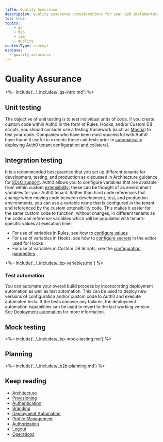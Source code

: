 ```yaml
---
title: Quality Assurance
description: Quality assurance considerations for your B2B implementation.
toc: true
topics:
    - qa
    - b2b
    - iam
    - quality
contentType: concept
useCase:
  - quality-assurance
---
```

# Quality Assurance

<%= include('../_includes/_qa-intro.md') %>

## Unit testing

The objective of unit testing is to test individual units of code. If you create custom code within Auth0 in the form of Rules, Hooks, and/or Custom DB scripts, you should consider use a testing framework (such as [Mocha](https://mochajs.org/)) to test your code. Companies who have been most successful with Auth0 have found it useful to execute these unit tests prior to [automatically deploying](/architecture-scenarios/b2b/b2b-deployment) Auth0 tenant configuration and collateral.

## Integration testing 

It is a recommended best practice that you set up different tenants for development, testing, and production as discussed in Architecture guidance for [SDLC support](architecture-scenarios/b2b/b2b-architecture#sdlc-support). Auth0 allows you to configure variables that are available from within custom [extensibility](/topics/extensibility); these can be thought of as environment variables for your Auth0 tenant. Rather than hard code references that change when moving code between development, test, and production environments, you can use a variable name that is configured in the tenant and referenced by the custom extensibility code. This makes it easier for the same custom code to function, without changes, in different tenants as the code can reference variables which will be populated with tenant-specific values at execution time:

* For use of variables in Rules, see how to [configure values](/rules/guides/configuration#configure-values)
* For use of variables in Hooks, see how to [configure secrets](https://webtask.io/docs/editor/secrets) in the editor used for Hooks
* For use of variables in Custom DB Scripts, see the [configuration parameters](/connections/database/custom-db/create-db-connection#step-3-add-configuration-parameters) 

<%= include('../_includes/_bp-variables.md') %>

### Test automation

You can automate your overall build process by incorporating deployment automation as well as test automation. This can be used to deploy new versions of configuration and/or custom code to Auth0 and execute automated tests. If the tests uncover any failures, the deployment automation capabilities can be used to revert to the last working version. See [Deployment automation](/architecture-scenarios/b2b/b2b-deployment) for more information.

## Mock testing 

<%= include('../_includes/_bp-mock-testing.md') %>

## Planning

<%= include('../_includes/_b2b-planning.md') %>

## Keep reading

* [Architecture](/architecture-scenarios/b2b/b2b-architecture)
* [Provisioning](/architecture-scenarios/b2b/b2b-provisioning)
* [Authentication](/architecture-scenarios/b2b/b2b-authentication)
* [Branding](/architecture-scenarios/b2b/b2b-branding)
* [Deployment Automation](/architecture-scenarios/b2b/b2b-deployment)
* [Profile Management](/architecture-scenarios/b2b/b2b-profile-mgmt)
* [Authorization](/architecture-scenarios/b2b/b2b-authorization)
* [Logout](/architecture-scenarios/b2b/b2b-logout)
* [Operations](/architecture-scenarios/b2b/b2cb-operations)
